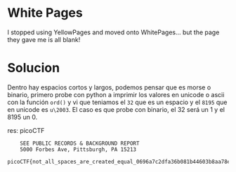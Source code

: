 # White Pages
I stopped using YellowPages and moved onto WhitePages... but the page they gave me is all blank!

# Solucion
Dentro hay espacios cortos y largos, podemos pensar que es morse o binario, primero probe con python a imprimir los valores en unicode o ascii con la función `ord()` y vi que teniamos el `32` que es un espacio y el `8195` que en unicode es `u\2003`. El caso es que probe con binario, el 32 será un 1 y el 8195 un 0.

res:
		picoCTF

		SEE PUBLIC RECORDS & BACKGROUND REPORT
		5000 Forbes Ave, Pittsburgh, PA 15213
		picoCTF{not_all_spaces_are_created_equal_0696a7c2dfa36b081b44603b8aa78efd}

